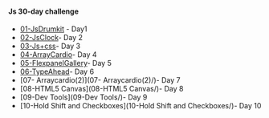 #### Js 30-day challenge

* [01-JsDrumkit](01-JsDrumkit) - Day1
* [02-JsClock](02-JsClock/)- Day 2  
* [03-Js+css](03-Js+css/)- Day 3
* [04-ArrayCardio](04-ArrayCardio/)- Day 4
* [05-FlexpanelGallery](05-FlexpanelGallery/)- Day 5
* [06-TypeAhead](06-TypeAhead/)- Day 6
* [07- Arraycardio(2)](07- Arraycardio(2)/)- Day 7
* [08-HTML5 Canvas](08-HTML5 Canvas/)- Day 8
* [09-Dev Tools](09-Dev Tools/)- Day 9
* [10-Hold Shift and Checkboxes](10-Hold Shift and Checkboxes/)- Day 10
